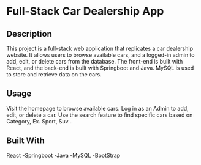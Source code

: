 # Full-Stack Car Dealership App 

## Description
This project is a full-stack web application that replicates a car dealership website. It allows users to browse available cars, and a logged-in admin to add, edit, or delete cars from the database. The front-end is built with React, and the back-end is built with Springboot and Java. MySQL is used to store and retrieve data on the cars.

## Usage
Visit the homepage to browse available cars. Log in as an Admin to add, edit, or delete a car. Use the search feature to find specific cars based on Category, Ex. Sport, Suv...

## Built With
React -Springboot -Java -MySQL -BootStrap
